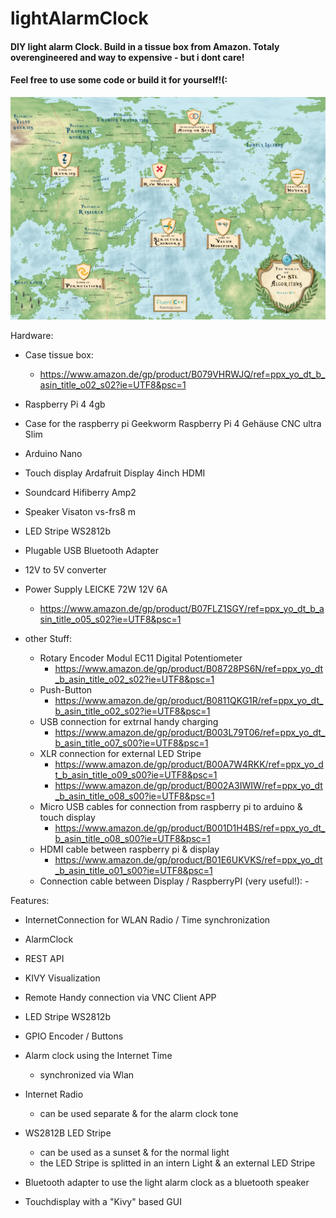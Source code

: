 # lightAlarmClock

#### DIY light alarm Clock. Build in a tissue box from Amazon. Totaly overengineered and way to expensive - but i dont care! 
#### Feel free to use some code or build it for yourself!(:

![lightAlarmClock](https://github.com/lukasbenz/lightAlarmClock/blob/develop/docuImg/world_map_of_cpp_STL_algorithms.png)


Hardware:
- Case tissue box: 
 	- https://www.amazon.de/gp/product/B079VHRWJQ/ref=ppx_yo_dt_b_asin_title_o02_s02?ie=UTF8&psc=1 
- Raspberry Pi 4 4gb    
- Case for the raspberry pi Geekworm Raspberry Pi 4 Gehäuse CNC ultra Slim   
- Arduino Nano
- Touch display Ardafruit Display 4inch HDMI
- Soundcard Hifiberry Amp2
- Speaker Visaton vs-frs8 m
- LED Stripe WS2812b
- Plugable USB Bluetooth Adapter
- 12V to 5V converter
- Power Supply LEICKE 72W 12V 6A
 	- https://www.amazon.de/gp/product/B07FLZ1SGY/ref=ppx_yo_dt_b_asin_title_o05_s02?ie=UTF8&psc=1 
 
- other Stuff:
	- Rotary Encoder Modul EC11 Digital Potentiometer
   		- https://www.amazon.de/gp/product/B08728PS6N/ref=ppx_yo_dt_b_asin_title_o02_s02?ie=UTF8&psc=1
   	- Push-Button
   		- https://www.amazon.de/gp/product/B0811QKG1R/ref=ppx_yo_dt_b_asin_title_o02_s02?ie=UTF8&psc=1 
   	- USB connection for extrnal handy charging 
   		- https://www.amazon.de/gp/product/B003L79T06/ref=ppx_yo_dt_b_asin_title_o07_s00?ie=UTF8&psc=1
	- XLR connection for external LED Stripe
   		- https://www.amazon.de/gp/product/B00A7W4RKK/ref=ppx_yo_dt_b_asin_title_o09_s00?ie=UTF8&psc=1
   		- https://www.amazon.de/gp/product/B002A3IWIW/ref=ppx_yo_dt_b_asin_title_o08_s00?ie=UTF8&psc=1
	- Micro USB cables for connection from raspberry pi to arduino & touch display
   		- https://www.amazon.de/gp/product/B001D1H4BS/ref=ppx_yo_dt_b_asin_title_o08_s00?ie=UTF8&psc=1
	- HDMI cable between raspberry pi & display
   		- https://www.amazon.de/gp/product/B01E6UKVKS/ref=ppx_yo_dt_b_asin_title_o01_s00?ie=UTF8&psc=1
	- Connection cable between Display / RaspberryPI (very useful!): 
   						-   
 
     
      
Features: 
 - InternetConnection for WLAN Radio / Time synchronization
 - AlarmClock
 - REST API
 - KIVY Visualization
 - Remote Handy connection via VNC Client APP     
 - LED Stripe WS2812b
 - GPIO Encoder / Buttons
 
- Alarm clock using the Internet Time 
	- synchronized via Wlan
- Internet Radio 
	- can be used separate & for the alarm clock tone
- WS2812B LED Stripe 
	- can be used as a sunset & for the normal light
	- the LED Stripe is splitted in an intern Light & an external LED Stripe
- Bluetooth adapter to use the light alarm clock as a bluetooth speaker 
- Touchdisplay with a "Kivy" based GUI
